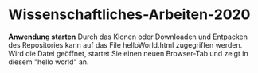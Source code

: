# Wissenschaftliches-Arbeiten-2020

**Anwendung starten**
Durch das Klonen oder Downloaden und Entpacken des Repositories kann auf das File helloWorld.html zugegriffen werden.
Wird die Datei geöffnet, startet Sie einen neuen Browser-Tab und zeigt in diesem "hello world" an.
